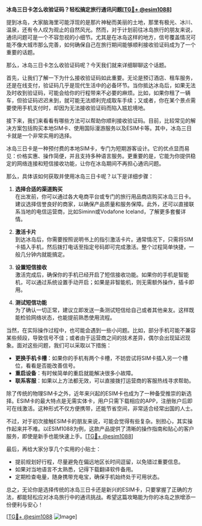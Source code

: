 **冰岛三日卡怎么收验证码？轻松搞定旅行通讯问题[[TG💪+ @esim1088](https://t.me/s/esim1088)]**

提到冰岛，大家脑海里可能浮现的是那片神秘而美丽的土地，那里有极光、冰川、温泉，还有令人叹为观止的自然风光。然而，对于计划前往冰岛旅行的朋友来说，通讯问题可是一个不容忽视的小细节。尤其是在冰岛这样的地方，信号覆盖情况可能不像大城市那么完善，如何确保自己在旅行期间能够顺利接收验证码成为了一个重要的话题。

那么，冰岛三日卡怎么收验证码呢？今天我们就来详细聊聊这个话题。

首先，让我们了解一下为什么接收验证码如此重要。无论是预订酒店、租车服务，还是在线支付，验证码几乎是现代生活中的必备环节。当你抵达冰岛后，如果无法及时收到验证码，可能会给你的行程带来不必要的麻烦。比如，如果你租了一辆车，但验证码迟迟未到，就可能无法顺利完成取车手续；又或者，你在某个景点需要使用手机支付时，却因为无法接收验证码而陷入尴尬境地。

接下来，我们来看看有哪些方法可以帮助你顺利接收验证码。目前，比较常见的解决方案包括购买本地SIM卡、使用国际漫游服务以及ESIM卡等。其中，冰岛三日卡就是一个非常实用的选择。

冰岛三日卡是一种预付费的本地SIM卡，专门为短期游客设计。它的优点显而易见：价格实惠、操作简便，并且支持多种语言服务。更重要的是，它能为你提供稳定的网络连接和短信接收功能，让你在冰岛期间不再担心通讯问题。

那么，具体该如何获取并使用冰岛三日卡呢？以下是详细步骤：

1. **选择合适的渠道购买**  
   在出发前，你可以通过各大电商平台或专门的旅行用品商店购买冰岛三日卡。建议选择信誉良好的商家，以确保产品质量和服务保障。此外，还可以直接联系当地的电信运营商，比如Siminn或Vodafone Iceland，了解更多套餐详情。

2. **激活卡片**  
   到达冰岛后，你需要按照说明书上的指引激活卡片。通常情况下，只需将SIM卡插入手机，然后拨打电话至指定号码即可完成激活。整个过程简单快捷，一般几分钟内就能搞定。

3. **设置短信接收**  
   激活完成后，确保你的手机已经开启了短信接收功能。如果你的手机是智能机，可以通过系统设置手动开启；如果是非智能机，则无需额外操作，插卡即用。

4. **测试短信功能**  
   为了确认一切正常，建议立即发送一条测试短信给自己或者其他亲友。这样既能检验网络状态，也能提前熟悉使用流程。

当然，在实际操作过程中，也可能会遇到一些小问题。比如，部分手机可能不兼容某些频段，导致信号不佳；或者由于运营商之间的技术差异，偶尔会出现延迟现象。面对这些问题，我们可以采取以下措施：

- **更换手机卡槽**：如果你的手机有两个卡槽，不妨尝试将SIM卡插入另一个槽位，看看是否能改善信号。
- **重启设备**：有时候简单的重启就能解决很多小故障。
- **联系客服**：如果以上方法都无效，可以直接拨打运营商的客服热线寻求帮助。

除了传统的物理SIM卡之外，近年来兴起的ESIM卡也成为了一种备受推崇的新选择。ESIM卡的最大特点是无需实体卡，用户只需下载相应的APP，注册账户后即可在线激活。这种形式不仅方便携带，还能节省空间，非常适合经常出国的人士。

不过，对于初次接触ESIM卡的朋友来说，可能会觉得有些复杂。别担心，其实操作起来并不难。以ESIM1088为例，这款产品提供了清晰的操作指南和贴心的客户服务，即使是新手也能快速上手。[[TG💪+ @esim1088](https://t.me/s/esim1088)]

最后，再给大家分享几个实用的小贴士：

- 提前规划好行程，尽量避免在偏远地区长时间逗留，以免错过重要信息。
- 如果对当地语言不太熟悉，记得下载翻译软件备用。
- 定期检查电量，随身携带充电宝，确保手机始终处于可用状态。

总之，无论你是选择传统的冰岛三日卡还是新兴的ESIM卡，只要掌握了正确的方法，都能轻松应对冰岛旅行中的通讯挑战。希望这篇攻略能为你的冰岛之旅增添一份便利与安心！  

[[TG💪+ @esim1088](https://t.me/s/esim1088) ![Image](https://i.postimg.cc/4NQfJmqS/Snipaste-2025-05-13-00-14-12.png)]